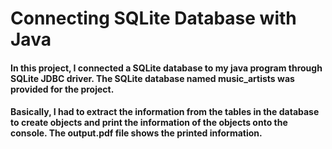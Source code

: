 # Connecting SQLite Database with Java

#### In this project, I connected a SQLite database to my java program through SQLite JDBC driver. The SQLite database named music_artists was provided for the project. 

#### Basically, I had to extract the information from the tables in the database to create objects and print the information of the objects onto the console. The output.pdf file shows the printed information.
